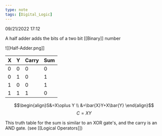 ```yaml
---
type: note
tags: [Digital_Logic]
---
```

09/21/2022 17:12

  

A half adder adds the bits of a two bit [[Binary]] number 

![[Half-Adder.png]]

|X|Y|Carry|Sum|
|-----|-----|-----|------|
|0|0|0|0|
|0|1|0|1|
|1|0|0|1|
|1|1|1|0|
$$\begin{align}S&=X\oplus  Y \\
&=\bar{X}Y+X\bar{Y}
\end{align}$$
$$
C=XY
$$

This truth table for the sum is similar to an XOR gate's, and the carry is an AND
gate. (see [[Logical Operators]])
